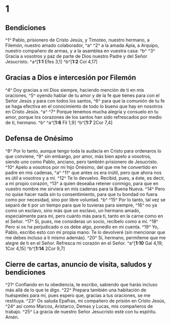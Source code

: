 # 1
## Bendiciones
^1^ Pablo, prisionero de Cristo Jesús, y Timoteo, nuestro hermano, a Filemón, nuestro amado colaborador, ^a^ ^2^ a la amada Apia, a Arquipo, nuestro compañero de armas, y a la asamblea en vuestra casa: ^b^ ^3^ Gracia a vosotros y paz de parte de Dios nuestro Padre y del Señor Jesucristo.
^a^[**1:1** Efes 3,1] ^b^[**1:2** Col 4,17]

## Gracias a Dios e intercesión por Filemón
^4^ Doy gracias a mi Dios siempre, haciendo mención de ti en mis oraciones, ^5^ oyendo hablar de tu amor y de la fe que tienes para con el Señor Jesús y para con todos los santos, ^6^ para que la comunión de tu fe se haga efectiva en el conocimiento de todo lo bueno que hay en nosotros en Cristo Jesús. ^a^ ^7^ Porque tenemos mucha alegría y consuelo en tu amor, porque los corazones de los santos han sido refrescados por medio de ti, hermano. ^b^ 
^a^[**1:6** Fil 1,9] ^b^[**1:7** 2Cor 7,4]

## Defensa de Onésimo
^8^ Por lo tanto, aunque tengo toda la audacia en Cristo para ordenaros lo que conviene, ^9^ sin embargo, por amor, más bien apelo a vosotros, siendo uno como Pablo, anciano, pero también prisionero de Jesucristo. ^10^ Apelo a vosotros por mi hijo Onésimo, del que me he convertido en padre en mis cadenas, ^a^ ^11^ que antes os era inútil, pero que ahora nos es útil a vosotros y a mí. ^12^ Te lo devuelvo. Recibid, pues, a éste, es decir, a mi propio corazón, ^13^ a quien deseaba retener conmigo, para que en vuestro nombre me sirviera en mis cadenas para la Buena Nueva. ^14^ Pero no quise hacer nada sin tu consentimiento, para que tu bondad no fuera como por necesidad, sino por libre voluntad. ^b^ ^15^ Por lo tanto, tal vez se separó de ti por un tiempo para que lo tuvieras para siempre, ^16^ no ya como un esclavo, sino más que un esclavo, un hermano amado, especialmente para mí, pero cuánto más para ti, tanto en la carne como en el Señor. ^17^ Si, pues, me consideras un socio, recíbelo como a mí. ^18^ Pero si os ha perjudicado o os debe algo, ponedlo en mi cuenta. ^19^ Yo, Pablo, escribo esto con mi propia mano: Te lo devolveré (sin mencionar que me debes incluso a ti mismo además). ^20^ Sí, hermano, permíteme que me alegre de ti en el Señor. Refresca mi corazón en el Señor.
^a^[**1:10** Gal 4,19; 1Cor 4,15] ^b^[**1:14** 2Cor 9,7]

## Cierre de cartas, anuncio de visita, saludos y bendiciones
^21^ Confiando en tu obediencia, te escribo, sabiendo que harás incluso más allá de lo que te digo. ^22^ Prepara también una habitación de huéspedes para mí, pues espero que, gracias a tus oraciones, se me restituya. ^23^ Os saluda Epafras, mi compañero de prisión en Cristo Jesús, ^24^ así como Marcos, Aristarco, Demas y Lucas, mis compañeros de trabajo. ^25^ La gracia de nuestro Señor Jesucristo esté con tu espíritu. Amén.